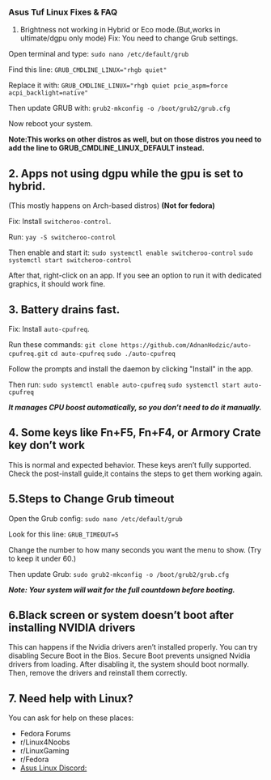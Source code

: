 ### Asus Tuf Linux Fixes & FAQ

1. Brightness not working in Hybrid or Eco mode.(But,works in ultimate/dgpu only mode)
Fix: You need to change Grub settings.

Open terminal and type:
`sudo nano /etc/default/grub`

Find this line:
`GRUB_CMDLINE_LINUX="rhgb quiet"`

Replace it with:
`GRUB_CMDLINE_LINUX="rhgb quiet pcie_aspm=force acpi_backlight=native"`

Then update GRUB with:
`grub2-mkconfig -o /boot/grub2/grub.cfg`

Now reboot your system.

**Note:This works on other distros as well, but on those distros you need to add the line to GRUB_CMDLINE_LINUX_DEFAULT instead.**


## 2. Apps not using dgpu while the gpu is set to hybrid.
(This mostly happens on Arch-based distros) **(Not for fedora)**

Fix: Install `switcheroo-control`.

Run:
`yay -S switcheroo-control`

Then enable and start it:
`sudo systemctl enable switcheroo-control`
`sudo systemctl start switcheroo-control`

After that, right-click on an app. If you see an option to run it with dedicated graphics, it should work fine.


## 3. Battery drains fast.
Fix: Install `auto-cpufreq`.

Run these commands:
`git clone https://github.com/AdnanHodzic/auto-cpufreq.git`
`cd auto-cpufreq`
`sudo ./auto-cpufreq`

Follow the prompts and install the daemon by clicking "Install" in the app.

Then run:
`sudo systemctl enable auto-cpufreq`
`sudo systemctl start auto-cpufreq`

***It manages CPU boost automatically, so you don’t need to do it manually.***


## 4. Some keys like Fn+F5, Fn+F4, or Armory Crate key don’t work
This is normal and expected behavior. These keys aren’t fully supported.
Check the post-install guide,it contains the steps to get them working again.


## 5.Steps to Change Grub timeout
Open the Grub config:
`sudo nano /etc/default/grub`

Look for this line:
`GRUB_TIMEOUT=5`

Change the number to how many seconds you want the menu to show. (Try to keep it under 60.)

Then update Grub:
`sudo grub2-mkconfig -o /boot/grub2/grub.cfg`

***Note: Your system will wait for the full countdown before booting.***


## 6.Black screen or system doesn’t boot after installing NVIDIA drivers

This can happens if the Nvidia drivers aren’t installed properly.
You can try disabling Secure Boot in the Bios. Secure Boot prevents unsigned Nvidia drivers from loading.
After disabling it, the system should boot normally.
Then, remove the drivers and reinstall them correctly.


## 7. Need help with Linux?
You can ask for help on these places:
- Fedora Forums
- r/Linux4Noobs
- r/LinuxGaming
- r/Fedora
- [Asus Linux Discord:](https://discord.gg/B8GftRW2Hd)
